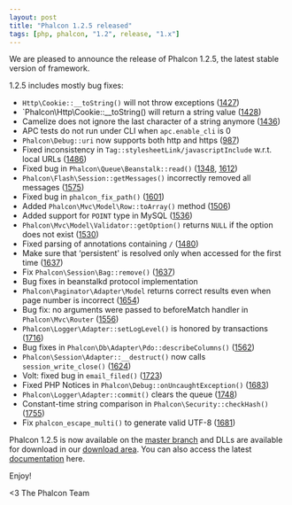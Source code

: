 ```yaml
---
layout: post
title: "Phalcon 1.2.5 released"
tags: [php, phalcon, "1.2", release, "1.x"]
---
```

We are pleased to announce the release of Phalcon 1.2.5, the latest stable version of framework.

1.2.5 includes mostly bug fixes:

<!--more-->
- `Http\Cookie::__toString()` will not throw exceptions ([1427](https://github.com/phalcon/cphalcon/issues/1427))
- `Phalcon\Http\Cookie::__toString() will return a string value ([1428](https://github.com/phalcon/cphalcon/issues/1428))
- Camelize does not ignore the last character of a string anymore ([1436](https://github.com/phalcon/cphalcon/issues/1436))
- APC tests do not run under CLI when `apc.enable_cli` is 0 
- `Phalcon\Debug::uri` now supports both http and https ([987](https://github.com/phalcon/cphalcon/issues/987))
- Fixed inconsistency in `Tag::stylesheetLink/javascriptInclude` w.r.t. local URLs ([1486](https://github.com/phalcon/cphalcon/issues/1486))
- Fixed bug in `Phalcon\Queue\Beanstalk::read()` ([1348](https://github.com/phalcon/cphalcon/issues/1348), [1612](https://github.com/phalcon/cphalcon/issues/1612))
- `Phalcon\Flash\Session::getMessages()` incorrectly removed all messages ([1575](https://github.com/phalcon/cphalcon/issues/1575))
- Fixed bug in `phalcon_fix_path()` ([1601](https://github.com/phalcon/cphalcon/issues/1601))
- Added `Phalcon\Mvc\Model\Row::toArray()` method ([1506](https://github.com/phalcon/cphalcon/issues/1506))
- Added support for `POINT` type in MySQL ([1536](https://github.com/phalcon/cphalcon/issues/1536))
- `Phalcon\Mvc\Model\Validator::getOption()` returns `NULL` if the option does not exist ([1530](https://github.com/phalcon/cphalcon/issues/1530))
- Fixed parsing of annotations containing `/` ([1480](https://github.com/phalcon/cphalcon/issues/1480))
- Make sure that ‘persistent' is resolved only when accessed for the first time ([1637](https://github.com/phalcon/cphalcon/issues/1637))
- Fix `Phalcon\Session\Bag::remove()` ([1637](https://github.com/phalcon/cphalcon/issues/1637))
- Bug fixes in beanstalkd protocol implementation
- `Phalcon\Paginator\Adapter\Model` returns correct results even when page number is incorrect ([1654](https://github.com/phalcon/cphalcon/issues/1654))
- Bug fix: no arguments were passed to beforeMatch handler in `Phalcon\Mvc\Router` ([1556](https://github.com/phalcon/cphalcon/issues/1556))
- `Phalcon\Logger\Adapter::setLogLevel()` is honored by transactions ([1716](https://github.com/phalcon/cphalcon/issues/1716))
- Bug fixes in `Phalcon\Db\Adapter\Pdo::describeColumns()` ([1562](https://github.com/phalcon/cphalcon/issues/1562))
- `Phalcon\Session\Adapter::__destruct()` now calls `session_write_close()` ([1624](https://github.com/phalcon/cphalcon/issues/1624))
- Volt: fixed bug in `email_filed()` ([1723](https://github.com/phalcon/cphalcon/issues/1723))
- Fixed PHP Notices in `Phalcon\Debug::onUncaughtException()` ([1683](https://github.com/phalcon/cphalcon/issues/1683))
- `Phalcon\Logger\Adapter::commit()` clears the queue ([1748](https://github.com/phalcon/cphalcon/issues/1748))
- Constant-time string comparison in `Phalcon\Security::checkHash()` ([1755](https://github.com/phalcon/cphalcon/issues/1755))
- Fix `phalcon_escape_multi()` to generate valid UTF-8 ([1681](https://github.com/phalcon/cphalcon/issues/1681))

Phalcon 1.2.5 is now available on the 
[master branch](https://github.com/phalcon/cphalcon) and DLLs are available for download in our [download area](https://phalcon.io/download). You can also access the latest [documentation](https://docs.phalcon.io) here.

Enjoy!


<3 The Phalcon Team
